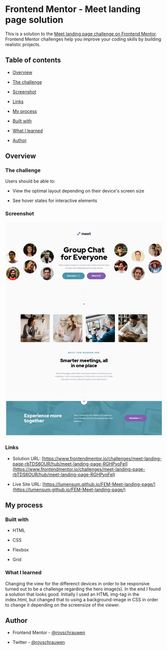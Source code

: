 # Frontend Mentor - Meet landing page solution

This is a solution to the [Meet landing page challenge on Frontend Mentor](https://www.frontendmentor.io/challenges/meet-landing-page-rbTDS6OUR). Frontend Mentor challenges help you improve your coding skills by building realistic projects.

## Table of contents

- [Overview](#overview)

- [The challenge](#the-challenge)

- [Screenshot](#screenshot)

- [Links](#links)

- [My process](#my-process)

- [Built with](#built-with)

- [What I learned](#what-i-learned)

- [Author](#author)

## Overview

### The challenge

Users should be able to:

- View the optimal layout depending on their device's screen size

- See hover states for interactive elements

### Screenshot

![](./screenshot.png)

### Links

- Solution URL: [https://www.frontendmentor.io/challenges/meet-landing-page-rbTDS6OUR/hub/meet-landing-page-RGHPyoFel](https://www.frontendmentor.io/challenges/meet-landing-page-rbTDS6OUR/hub/meet-landing-page-RGHPyoFel)

- Live Site URL: [https://lumensum.github.io/FEM-Meet-landing-page/](https://lumensum.github.io/FEM-Meet-landing-page/)

## My process

### Built with

- HTML

- CSS

- Flexbox

- Grid

### What I learned

Changing the view for the differenct devices in order to be responsive turned out to be a challenge regarding the hero image(s). In the end I found a solution that looks good. Initially I used an HTML img-tag in the index.html, but changed that to using a background-image in CSS in order to change it depending on the screensize of the viewer.

## Author

- Frontend Mentor - [@royschrauwen](https://www.frontendmentor.io/profile/royschrauwen)

- Twitter - [@royschrauwen](https://www.twitter.com/royschrauwen)
